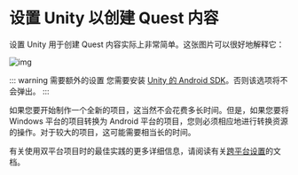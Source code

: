 # 设置 Unity 以创建 Quest 内容

设置 Unity 用于创建 Quest 内容实际上非常简单。这张图片可以很好地解释它：

![img](/creators.vrchat.com/images/cross-platform-setup-dfca62a-VRChat_QuestContent_QuickStart.png)

::: warning 需要额外的设置
您需要安装 [Unity 的 Android SDK](https://docs.unity3d.com/2019.4/Documentation/Manual/android-sdksetup.html)。否则该选项将不会弹出。
:::

如果您要开始制作一个全新的项目，这当然不会花费多长时间。但是，如果您要将 Windows 平台的项目转换为 Android 平台的项目，您则必须相应地进行转换资源的操作。对于较大的项目，这可能需要相当长的时间。

有关使用双平台项目时的最佳实践的更多详细信息，请阅读有关[跨平台设置](/creators.vrchat.com/platforms/android/cross-platform-setup.md)的文档。
